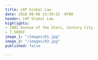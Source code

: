 ```yaml
---
title: LKP Global Law
date: 2018-09-06 13:59:52 -0700
header: LKP Global Law
highlights:
- 1901 Avenue of the Stars, Century City
- 7,500SF
image_1: "/images/D1.jpg"
image_2: "/images/D3.jpg"
published: false

---
```

